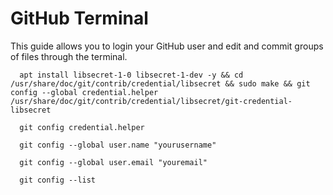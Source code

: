 # GitHub Terminal

This guide allows you to login your GitHub user and edit and commit groups of files through the terminal.


      apt install libsecret-1-0 libsecret-1-dev -y && cd /usr/share/doc/git/contrib/credential/libsecret && sudo make && git config --global credential.helper /usr/share/doc/git/contrib/credential/libsecret/git-credential-libsecret
      
      git config credential.helper
      
      git config --global user.name "yourusername"
      
      git config --global user.email "youremail"
      
      git config --list
      
      
      
      
